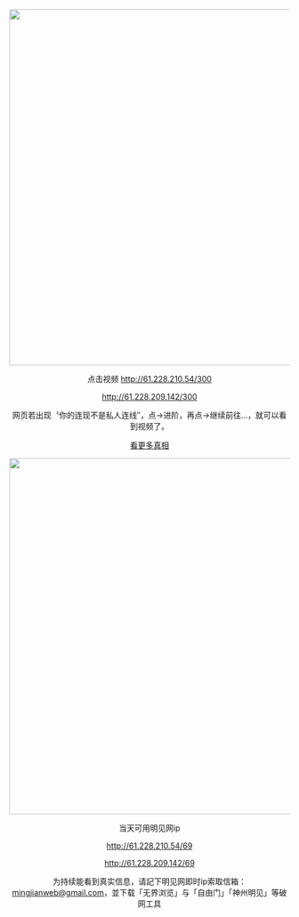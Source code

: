 <div align="center"><a href="http://61.228.210.54/300"><IMG SRC="https://github.com/gofanben/gm/blob/master/img-2/swspip.jpg" width=640></a>

点击视频 http://61.228.210.54/300

http://61.228.209.142/300

 网页若出现〝你的连现不是私人连线″，点→进阶，再点→继续前往...，就可以看到视频了。		

<div align=center><a href="https://bit.ly/2RQM1hX"> 看更多真相 </a></div><p>

<div align="center"><a href="http://61.228.210.54/69"><IMG SRC="https://github.com/gofanben/gm/blob/master/img-2/minjen.jpg" width=640></a>
 
当天可用明见网ip

http://61.228.210.54/69

http://61.228.209.142/69

为持续能看到真实信息，请記下明见网即时ip索取信箱：mingjianweb@gmail.com，並下载「无界浏览」与「自由门」「神州明见」等破网工具



